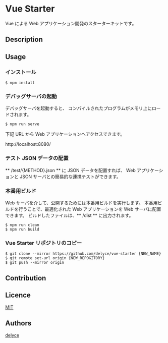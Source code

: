 # Vue Starter

Vue による Web アプリケーション開発のスターターキットです。

## Description


## Usage

### インストール

```
$ npm install
```

### デバッグサーバの起動

デバッグサーバを起動すると、
コンパイルされたプログラムがメモリ上にロードされます。

```
$ npm run serve
```

下記 URL から Web アプリケーションへアクセスできます。

http://localhost:8080/

### テスト JSON データの配置

** /test/{METHOD}.json ** に JSON データを配置すれば、
Web アプリケーションと JSON サーバとの簡易的な連携テストができます。

### 本番用ビルド

Web サーバを介して、公開するためには本番用ビルドを実行します。
本番用ビルドを行うことで、最適化された Web アプリケーションを Web サーバに配置できます。
ビルドしたファイルは、** /dist ** に出力されます。

```
$ npm run clean
$ npm run build
```

### Vue Starter リポジトリのコピー

```
$ git clone --mirror https://github.com/delyce/vue-starter {NEW_NAME}
$ git remote set-url origin {NEW_REPOGITORY}
$ git push --mirror origin
```

## Contribution



## Licence

[MIT](https://www.opensource.org/licenses/mit-license.php)


## Authors

[delyce](https://github.com/delyce)
